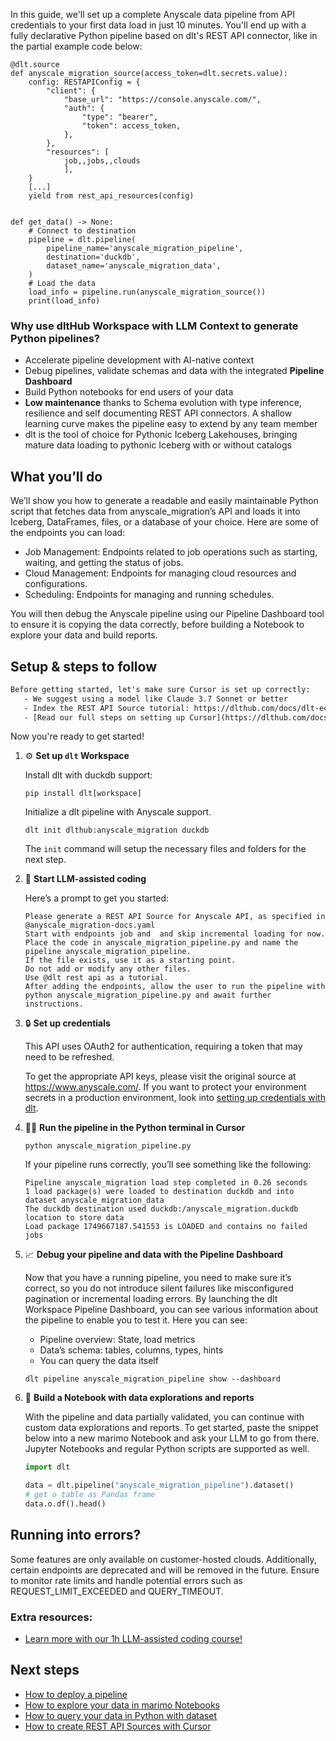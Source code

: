 In this guide, we'll set up a complete Anyscale data pipeline from API credentials to your first data load in just 10 minutes. You'll end up with a fully declarative Python pipeline based on dlt's REST API connector, like in the partial example code below:

```python-outcome
@dlt.source
def anyscale_migration_source(access_token=dlt.secrets.value):
    config: RESTAPIConfig = {
        "client": {
            "base_url": "https://console.anyscale.com/",
            "auth": {
                "type": "bearer",
                "token": access_token,
            },
        },
        "resources": [
            job,,jobs,,clouds
            ],
    }
    [...]
    yield from rest_api_resources(config)


def get_data() -> None:
    # Connect to destination
    pipeline = dlt.pipeline(
        pipeline_name='anyscale_migration_pipeline',
        destination='duckdb',
        dataset_name='anyscale_migration_data', 
    )
    # Load the data
    load_info = pipeline.run(anyscale_migration_source())
    print(load_info) 
```

### Why use dltHub Workspace with LLM Context to generate Python pipelines?

- Accelerate pipeline development with AI-native context
- Debug pipelines, validate schemas and data with the integrated **Pipeline Dashboard**
- Build Python notebooks for end users of your data
- **Low maintenance** thanks to Schema evolution with type inference, resilience and self documenting REST API connectors. A shallow learning curve makes the pipeline easy to extend by any team member
- dlt is the tool of choice for Pythonic Iceberg Lakehouses, bringing mature data loading to pythonic Iceberg with or without catalogs

## What you’ll do

We’ll show you how to generate a readable and easily maintainable Python script that fetches data from anyscale_migration’s API and loads it into Iceberg, DataFrames, files, or a database of your choice. Here are some of the endpoints you can load:

- Job Management: Endpoints related to job operations such as starting, waiting, and getting the status of jobs.
- Cloud Management: Endpoints for managing cloud resources and configurations.
- Scheduling: Endpoints for managing and running schedules.

You will then debug the Anyscale pipeline using our Pipeline Dashboard tool to ensure it is copying the data correctly, before building a Notebook to explore your data and build reports.

## Setup & steps to follow

```default
Before getting started, let's make sure Cursor is set up correctly:
   - We suggest using a model like Claude 3.7 Sonnet or better
   - Index the REST API Source tutorial: https://dlthub.com/docs/dlt-ecosystem/verified-sources/rest_api/ and add it to context as **@dlt rest api**
   - [Read our full steps on setting up Cursor](https://dlthub.com/docs/dlt-ecosystem/llm-tooling/cursor-restapi#23-configuring-cursor-with-documentation)
```

Now you're ready to get started!

1. ⚙️ **Set up `dlt` Workspace**
    
    Install dlt with duckdb support:
    ```shell
    pip install dlt[workspace]
    ```

    Initialize a dlt pipeline with Anyscale support.
    ```shell
    dlt init dlthub:anyscale_migration duckdb
    ```

    The `init` command will setup the necessary files and folders for the next step.
    
2. 🤠 **Start LLM-assisted coding**
    
    Here’s a prompt to get you started:
    
    ```prompt
    Please generate a REST API Source for Anyscale API, as specified in @anyscale_migration-docs.yaml 
    Start with endpoints job and  and skip incremental loading for now. 
    Place the code in anyscale_migration_pipeline.py and name the pipeline anyscale_migration_pipeline. 
    If the file exists, use it as a starting point. 
    Do not add or modify any other files. 
    Use @dlt rest api as a tutorial. 
    After adding the endpoints, allow the user to run the pipeline with python anyscale_migration_pipeline.py and await further instructions.
    ```

    
3. 🔒 **Set up credentials** 
    
    This API uses OAuth2 for authentication, requiring a token that may need to be refreshed.
    
    To get the appropriate API keys, please visit the original source at https://www.anyscale.com/.
    If you want to protect your environment secrets in a production environment, look into [setting up credentials with dlt](https://dlthub.com/docs/walkthroughs/add_credentials).
    
4. 🏃‍♀️ **Run the pipeline in the Python terminal in Cursor**
    
    ```shell
    python anyscale_migration_pipeline.py
    ```
    
    If your pipeline runs correctly, you’ll see something like the following:
    
    ```shell
    Pipeline anyscale_migration load step completed in 0.26 seconds
    1 load package(s) were loaded to destination duckdb and into dataset anyscale_migration_data
    The duckdb destination used duckdb:/anyscale_migration.duckdb location to store data
    Load package 1749667187.541553 is LOADED and contains no failed jobs
    ```
    
5. 📈 **Debug your pipeline and data with the Pipeline Dashboard**

    Now that you have a running pipeline, you need to make sure it’s correct, so you do not introduce silent failures like misconfigured pagination or incremental loading errors. By launching the dlt Workspace Pipeline Dashboard, you can see various information about the pipeline to enable you to test it. Here you can see:
    - Pipeline overview: State, load metrics
    - Data’s schema: tables, columns, types, hints
    - You can query the data itself
    
    ```shell
    dlt pipeline anyscale_migration_pipeline show --dashboard
    ```
    
6. 🐍 **Build a Notebook with data explorations and reports**

    With the pipeline and data partially validated, you can continue with custom data explorations and reports. To get started, paste the snippet below into a new marimo Notebook and ask your LLM to go from there. Jupyter Notebooks and regular Python scripts are supported as well.

    
    ```python
    import dlt

   data = dlt.pipeline("anyscale_migration_pipeline").dataset()
   # get o table as Pandas frame
   data.o.df().head()
    ```

## Running into errors?

Some features are only available on customer-hosted clouds. Additionally, certain endpoints are deprecated and will be removed in the future. Ensure to monitor rate limits and handle potential errors such as REQUEST_LIMIT_EXCEEDED and QUERY_TIMEOUT.

### Extra resources:

- [Learn more with our 1h LLM-assisted coding course!](https://www.youtube.com/watch?v=GGid70rnJuM)

## Next steps

- [How to deploy a pipeline](https://dlthub.com/docs/walkthroughs/deploy-a-pipeline)
- [How to explore your data in marimo Notebooks](https://dlthub.com/docs/general-usage/dataset-access/marimo)
- [How to query your data in Python with dataset](https://dlthub.com/docs/general-usage/dataset-access/dataset)
- [How to create REST API Sources with Cursor](https://dlthub.com/docs/dlt-ecosystem/llm-tooling/cursor-restapi)